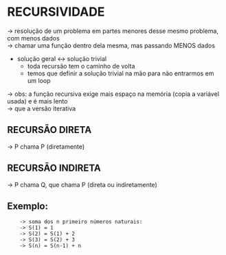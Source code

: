 # RECURSIVIDADE
-> resolução de um problema em partes menores desse mesmo problema, com menos dados <br />
-> chamar uma função dentro dela mesma, mas passando MENOS dados <br />
- solução geral <-> solução trivial
    - toda recursão tem o caminho de volta
    - temos que definir a solução trivial na mão para não entrarmos em um loop

-> obs: a função recursiva exige mais espaço na memória (copia a variável usada) e é mais lento <br />
-> que a versão iterativa

## RECURSÃO DIRETA
-> P chama P (diretamente)

## RECURSÃO INDIRETA
-> P chama Q, que chama P (direta ou indiretamente)

## Exemplo:
```
    -> soma dos n primeiro números naturais:
    -> S(1) = 1
    -> S(2) = S(1) + 2
    -> S(3) = S(2) + 3
    -> S(n) = S(n-1) + n
```
